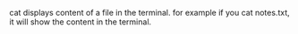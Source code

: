 cat displays content of a file in the terminal. for example if you cat notes.txt, it will show the content in the terminal.